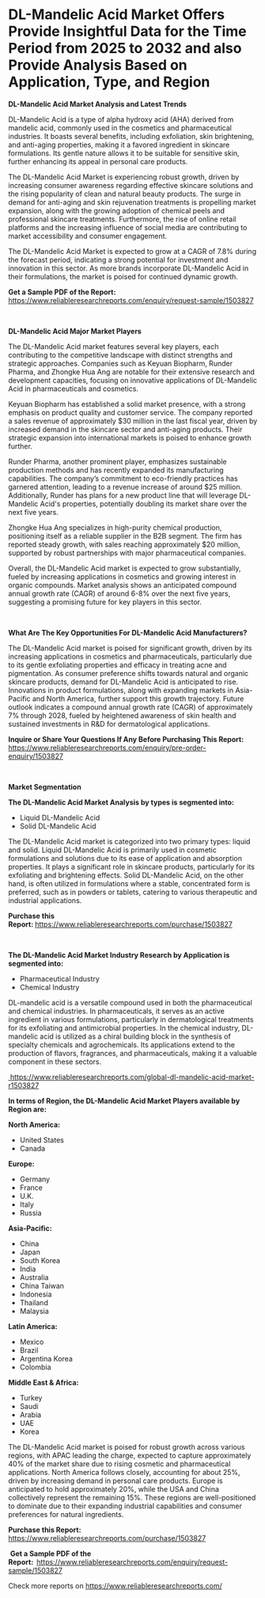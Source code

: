 <p><h1>DL-Mandelic Acid Market Offers Provide Insightful Data for the Time Period from 2025 to 2032 and also Provide Analysis Based on Application, Type, and Region</h1></p><p><strong>DL-Mandelic Acid Market Analysis and Latest Trends</strong></p>
<p><p>DL-Mandelic Acid is a type of alpha hydroxy acid (AHA) derived from mandelic acid, commonly used in the cosmetics and pharmaceutical industries. It boasts several benefits, including exfoliation, skin brightening, and anti-aging properties, making it a favored ingredient in skincare formulations. Its gentle nature allows it to be suitable for sensitive skin, further enhancing its appeal in personal care products.</p><p>The DL-Mandelic Acid Market is experiencing robust growth, driven by increasing consumer awareness regarding effective skincare solutions and the rising popularity of clean and natural beauty products. The surge in demand for anti-aging and skin rejuvenation treatments is propelling market expansion, along with the growing adoption of chemical peels and professional skincare treatments. Furthermore, the rise of online retail platforms and the increasing influence of social media are contributing to market accessibility and consumer engagement.</p><p>The DL-Mandelic Acid Market is expected to grow at a CAGR of 7.8% during the forecast period, indicating a strong potential for investment and innovation in this sector. As more brands incorporate DL-Mandelic Acid in their formulations, the market is poised for continued dynamic growth.</p></p>
<p><strong>Get a Sample PDF of the Report:&nbsp;</strong> <a href="https://www.reliableresearchreports.com/enquiry/request-sample/1503827?utm_campaign=3548&utm_medium=2&utm_source=Github&utm_content=ia&utm_term=23032025&utm_id=dl-mandelic-acid">https://www.reliableresearchreports.com/enquiry/request-sample/1503827</a></p>
<p>&nbsp;</p>
<p><strong>DL-Mandelic Acid Major Market Players</strong></p>
<p><p>The DL-Mandelic Acid market features several key players, each contributing to the competitive landscape with distinct strengths and strategic approaches. Companies such as Keyuan Biopharm, Runder Pharma, and Zhongke Hua Ang are notable for their extensive research and development capacities, focusing on innovative applications of DL-Mandelic Acid in pharmaceuticals and cosmetics.</p><p>Keyuan Biopharm has established a solid market presence, with a strong emphasis on product quality and customer service. The company reported a sales revenue of approximately $30 million in the last fiscal year, driven by increased demand in the skincare sector and anti-aging products. Their strategic expansion into international markets is poised to enhance growth further.</p><p>Runder Pharma, another prominent player, emphasizes sustainable production methods and has recently expanded its manufacturing capabilities. The company’s commitment to eco-friendly practices has garnered attention, leading to a revenue increase of around $25 million. Additionally, Runder has plans for a new product line that will leverage DL-Mandelic Acid's properties, potentially doubling its market share over the next five years.</p><p>Zhongke Hua Ang specializes in high-purity chemical production, positioning itself as a reliable supplier in the B2B segment. The firm has reported steady growth, with sales reaching approximately $20 million, supported by robust partnerships with major pharmaceutical companies.</p><p>Overall, the DL-Mandelic Acid market is expected to grow substantially, fueled by increasing applications in cosmetics and growing interest in organic compounds. Market analysis shows an anticipated compound annual growth rate (CAGR) of around 6-8% over the next five years, suggesting a promising future for key players in this sector.</p></p>
<p>&nbsp;</p>
<p><strong>What Are The Key Opportunities For DL-Mandelic Acid Manufacturers?</strong></p>
<p><p>The DL-Mandelic Acid market is poised for significant growth, driven by its increasing applications in cosmetics and pharmaceuticals, particularly due to its gentle exfoliating properties and efficacy in treating acne and pigmentation. As consumer preference shifts towards natural and organic skincare products, demand for DL-Mandelic Acid is anticipated to rise. Innovations in product formulations, along with expanding markets in Asia-Pacific and North America, further support this growth trajectory. Future outlook indicates a compound annual growth rate (CAGR) of approximately 7% through 2028, fueled by heightened awareness of skin health and sustained investments in R&D for dermatological applications.</p></p>
<p><strong>Inquire or Share Your Questions If Any Before Purchasing This Report:</strong> <a href="https://www.reliableresearchreports.com/enquiry/pre-order-enquiry/1503827?utm_campaign=3548&utm_medium=2&utm_source=Github&utm_content=ia&utm_term=23032025&utm_id=dl-mandelic-acid">https://www.reliableresearchreports.com/enquiry/pre-order-enquiry/1503827</a></p>
<p>&nbsp;</p>
<p><strong>Market Segmentation</strong></p>
<p><strong>The DL-Mandelic Acid Market Analysis by types is segmented into:</strong></p>
<p><ul><li>Liquid DL-Mandelic Acid</li><li>Solid DL-Mandelic Acid</li></ul></p>
<p><p>The DL-Mandelic Acid market is categorized into two primary types: liquid and solid. Liquid DL-Mandelic Acid is primarily used in cosmetic formulations and solutions due to its ease of application and absorption properties. It plays a significant role in skincare products, particularly for its exfoliating and brightening effects. Solid DL-Mandelic Acid, on the other hand, is often utilized in formulations where a stable, concentrated form is preferred, such as in powders or tablets, catering to various therapeutic and industrial applications.</p></p>
<p><strong>Purchase this Report:&nbsp;</strong><a href="https://www.reliableresearchreports.com/purchase/1503827?utm_campaign=3548&utm_medium=2&utm_source=Github&utm_content=ia&utm_term=23032025&utm_id=dl-mandelic-acid">https://www.reliableresearchreports.com/purchase/1503827</a></p>
<p>&nbsp;</p>
<p><strong>The DL-Mandelic Acid Market Industry Research by Application is segmented into:</strong></p>
<p><ul><li>Pharmaceutical Industry</li><li>Chemical Industry</li></ul></p>
<p><p>DL-mandelic acid is a versatile compound used in both the pharmaceutical and chemical industries. In pharmaceuticals, it serves as an active ingredient in various formulations, particularly in dermatological treatments for its exfoliating and antimicrobial properties. In the chemical industry, DL-mandelic acid is utilized as a chiral building block in the synthesis of specialty chemicals and agrochemicals. Its applications extend to the production of flavors, fragrances, and pharmaceuticals, making it a valuable component in these sectors.</p></p>
<p><a href="https://www.reliableresearchreports.com/global-dl-mandelic-acid-market-r1503827?utm_campaign=3548&utm_medium=2&utm_source=Github&utm_content=ia&utm_term=23032025&utm_id=dl-mandelic-acid">&nbsp;https://www.reliableresearchreports.com/global-dl-mandelic-acid-market-r1503827</a></p>
<p><strong>In terms of Region, the DL-Mandelic Acid Market Players available by Region are:</strong></p>
<p>
    <p> <strong> North America: </strong>
        <ul>
            <li>United States</li>
            <li>Canada</li>
        </ul>
        </p> 
    <p> <strong> Europe: </strong>
        <ul>
            <li>Germany</li>
            <li>France</li>
            <li>U.K.</li>
            <li>Italy</li>
            <li>Russia</li>
        </ul>
        </p> 
    <p> <strong> Asia-Pacific: </strong>
        <ul>
            <li>China</li>
            <li>Japan</li>
            <li>South Korea</li>
            <li>India</li>
            <li>Australia</li>
            <li>China Taiwan</li>
            <li>Indonesia</li>
            <li>Thailand</li>
            <li>Malaysia</li>
        </ul>
        </p> 
    <p> <strong> Latin America: </strong>
        <ul>
            <li>Mexico</li>
            <li>Brazil</li>
            <li>Argentina Korea</li>
            <li>Colombia</li>
        </ul>
        </p> 
    <p> <strong> Middle East & Africa: </strong>
        <ul>
            <li>Turkey</li>
            <li>Saudi</li>
            <li>Arabia</li>
            <li>UAE</li>
            <li>Korea</li>
        </ul>
    </p>
    </p>
<p><p>The DL-Mandelic Acid market is poised for robust growth across various regions, with APAC leading the charge, expected to capture approximately 40% of the market share due to rising cosmetic and pharmaceutical applications. North America follows closely, accounting for about 25%, driven by increasing demand in personal care products. Europe is anticipated to hold approximately 20%, while the USA and China collectively represent the remaining 15%. These regions are well-positioned to dominate due to their expanding industrial capabilities and consumer preferences for natural ingredients.</p></p>
<p><strong>Purchase this Report: </strong><a href="https://www.reliableresearchreports.com/purchase/1503827?utm_campaign=3548&utm_medium=2&utm_source=Github&utm_content=ia&utm_term=23032025&utm_id=dl-mandelic-acid">https://www.reliableresearchreports.com/purchase/1503827</a></p>
<p>&nbsp;<strong>Get a Sample PDF of the Report:&nbsp;&nbsp;</strong><a href="https://www.reliableresearchreports.com/enquiry/request-sample/1503827?utm_campaign=3548&utm_medium=2&utm_source=Github&utm_content=ia&utm_term=23032025&utm_id=dl-mandelic-acid">https://www.reliableresearchreports.com/enquiry/request-sample/1503827</a></p>
<p><strong></strong></p>
<p>Check more reports on <a href="https://www.reliableresearchreports.com/?utm_campaign=3548&utm_medium=2&utm_source=Github&utm_content=ia&utm_term=23032025&utm_id=dl-mandelic-acid">https://www.reliableresearchreports.com/</a></p>